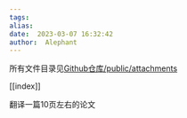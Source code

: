 ```yaml
---
tags:  
alias:  
date:  2023-03-07 16:32:42 
author:  Alephant
---
```

所有文件目录见[Github仓库/public/attachments](https://github.com/Alephant6/nuist-graduation-projection/tree/main/public/attachments)

[[index]]

翻译一篇10页左右的论文

